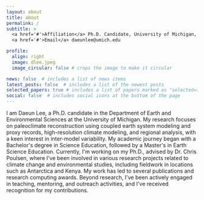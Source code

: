 ```yaml
---
layout: about
title: about
permalink: /
subtitle: >
  <a href='#'>Affiliation</a> Ph.D. Candidate, University of Michigan, Department of Earth and Environmental Sciences<br>
  <a href='#'>Email</a> daeunlee@umich.edu

profile:
  align: right
  image: dlee.jpeg
  image_circular: false # crops the image to make it circular

news: false  # includes a list of news items
latest_posts: false  # includes a list of the newest posts
selected_papers: true # includes a list of papers marked as "selected={true}"
social: false  # includes social icons at the bottom of the page
---
```


I am Daeun Lee, a Ph.D. candidate in the Department of Earth and Environmental Sciences at the University of Michigan. My research focuses on paleoclimate reconstruction using coupled earth system modeling and proxy records, high-resolution climate modeling, and regional analysis, with a keen interest in inter-model variability. My academic journey began with a Bachelor's degree in Science Education, followed by a Master's in Earth Science Education. Currently, I'm working on my Ph.D., advised by Dr. Chris Poulsen, where I've been involved in various research projects related to climate change and environmental studies, including fieldwork in locations such as Antarctica and Kenya. My work has led to several publications and research computing awards. Beyond research, I've been actively engaged in teaching, mentoring, and outreach activities, and I've received recognition for my contributions.
